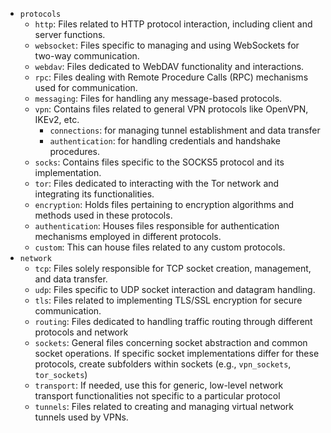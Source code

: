 - `protocols`
  - `http`: Files related to HTTP protocol interaction, including client and server functions.
  - `websocket`: Files specific to managing and using WebSockets for two-way communication.
  - `webdav`: Files dedicated to WebDAV functionality and interactions.
  - `rpc`: Files dealing with Remote Procedure Calls (RPC) mechanisms used for communication.
  - `messaging`: Files for handling any message-based protocols.
  - `vpn`: Contains files related to general VPN protocols like OpenVPN, IKEv2, etc.
    - `connections`: for managing tunnel establishment and data transfer
    - `authentication`: for handling credentials and handshake procedures.
  - `socks`: Contains files specific to the SOCKS5 protocol and its implementation.
  - `tor`: Files dedicated to interacting with the Tor network and integrating its functionalities.
  - `encryption`: Holds files pertaining to encryption algorithms and methods used in these protocols.
  - `authentication`: Houses files responsible for authentication mechanisms employed in different protocols.
  - `custom`: This can house files related to any custom protocols.
- `network`
  - `tcp`: Files solely responsible for TCP socket creation, management, and data transfer.
  - `udp`: Files specific to UDP socket interaction and datagram handling.
  - `tls`: Files related to implementing TLS/SSL encryption for secure communication.
  - `routing`: Files dedicated to handling traffic routing through different protocols and network
  - `sockets`: General files concerning socket abstraction and common socket operations. If specific socket implementations differ for these protocols, create subfolders within sockets (e.g., `vpn_sockets`, `tor_sockets`)
  - `transport`: If needed, use this for generic, low-level network transport functionalities not specific to a particular protocol
  - `tunnels`: Files related to creating and managing virtual network tunnels used by VPNs.